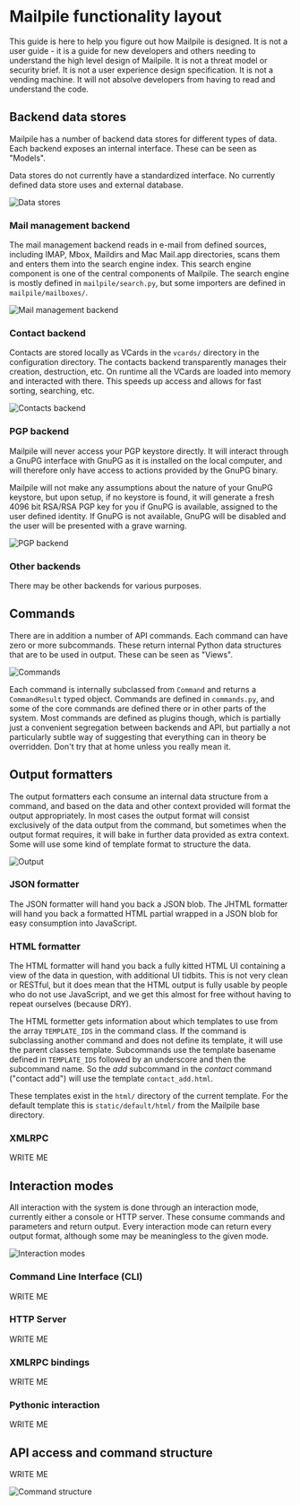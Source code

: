 # Mailpile functionality layout

This guide is here to help you figure out how Mailpile is designed. It is not a 
user guide - it is a guide for new developers and others needing to understand 
the high level design of Mailpile. It is not a threat model or security brief. 
It is not a user experience design specification. It is not a vending machine. 
It will not absolve developers from having to read and understand the code.

## Backend data stores

Mailpile has a number of backend data stores for different types of data. Each 
backend exposes an internal interface. These can be seen as "Models".

Data stores do not currently have a standardized interface. No currently defined
data store uses and external database.

![Data stores](layout/datastores.png "Data stores")

### Mail management backend

The mail management backend reads in e-mail from defined sources, including IMAP,
Mbox, Maildirs and Mac Mail.app directories, scans them and enters them into the
search engine index. This search engine component is one of the central components
of Mailpile. The search engine is mostly defined in `mailpile/search.py`, but
some importers are defined in `mailpile/mailboxes/`.

![Mail management backend](layout/mailmanagementbackend.png "Mail management backend")

### Contact backend

Contacts are stored locally as VCards in the `vcards/` directory in the configuration
directory. The contacts backend transparently manages their creation, destruction,
etc. On runtime all the VCards are loaded into memory and interacted with there. This
speeds up access and allows for fast sorting, searching, etc.

![Contacts backend](layout/contactbackend.png "Contacts backend")

### PGP backend

Mailpile will never access your PGP keystore directly. It will interact through 
a GnuPG interface with GnuPG as it is installed on the local computer, and will
therefore only have access to actions provided by the GnuPG binary.

Mailpile will not make any assumptions about the nature of your GnuPG keystore, 
but upon setup, if no keystore is found, it will generate a fresh 4096 bit 
RSA/RSA PGP key for you if GnuPG is available, assigned to the user defined 
identity. If GnuPG is not available, GnuPG will be disabled and the user will 
be presented with a grave warning.

![PGP backend](layout/pgpbackend.png "PGP backend")

### Other backends

There may be other backends for various purposes.

## Commands

There are in addition a number of API commands. Each command can have zero or 
more subcommands. These return internal Python data structures that are to be 
used in output. These can be seen as "Views".

![Commands](layout/apicommands.png "Commands")

Each command is internally subclassed from `Command` and returns a 
`CommandResult` typed object. Commands are defined in `commands.py`, and some 
of the core commands are defined there or in other parts of the system. Most 
commands are defined as plugins though, which is partially just a convenient 
segregation between backends and API, but partially a not particularly subtle 
way of suggesting that everything can in theory be overridden. Don't try that 
at home unless you really mean it.

## Output formatters

The output formatters each consume an internal data structure from a command, 
and based on the data and other context provided will format the output 
appropriately. In most cases the output format will consist exclusively of the 
data output from the command, but sometimes when the output format requires, it 
will bake in further data provided as extra context. Some will use some kind of 
template format to structure the data.

![Output](layout/outputformats.png "Output formatters")

### JSON formatter

The JSON formatter will hand you back a JSON blob. The JHTML formatter will 
hand you back a formatted HTML partial wrapped in a JSON blob for easy 
consumption into JavaScript.

### HTML formatter

The HTML formatter will hand you back a fully kitted HTML UI containing a view 
of the data in question, with additional UI tidbits. This is not very clean or 
RESTful, but it does mean that the HTML output is fully usable by people who do 
not use JavaScript, and we get this almost for free without having to repeat 
ourselves (because DRY).

The HTML formetter gets information about which templates to use from the array 
`TEMPLATE_IDS` in the command class. If the command is subclassing another 
command and does not define its template, it will use the parent classes 
template. Subcommands use the template basename defined in `TEMPLATE_IDS` 
followed by an underscore and then the subcommand name. So the _add_ subcommand 
in the _contact_ command ("contact add") will use the template 
`contact_add.html`.

These templates exist in the `html/` directory of the current template. For the 
default template this is `static/default/html/` from the Mailpile base 
directory.

### XMLRPC

WRITE ME

## Interaction modes

All interaction with the system is done through an interaction mode, currently 
either a console or HTTP server. These consume commands and parameters and 
return output. Every interaction mode can return every output format, although 
some may be meaningless to the given mode.

![Interaction modes](layout/interactionmodes.png "Interaction modes")

### Command Line Interface (CLI)

WRITE ME

### HTTP Server

WRITE ME

### XMLRPC bindings

WRITE ME

### Pythonic interaction

WRITE ME

## API access and command structure

WRITE ME

![Command structure](layout/commandstructure.png "Command structure")
